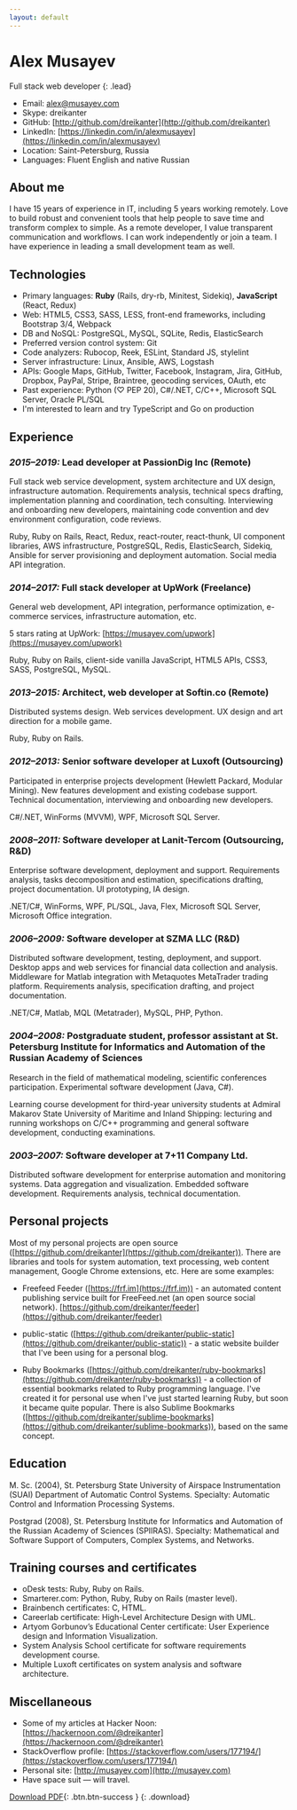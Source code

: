 ```yaml
---
layout: default
---
```


# Alex Musayev

Full stack web developer
{: .lead}

- Email: [alex@musayev.com](mailto:alex@musayev.com)
- Skype: dreikanter
- GitHub: [http://github.com/dreikanter](http://github.com/dreikanter)
- LinkedIn: [https://linkedin.com/in/alexmusayev](https://linkedin.com/in/alexmusayev)
- Location: Saint-Petersburg, Russia
- Languages: Fluent English and native Russian

## About me

I have 15 years of experience in IT, including 5 years working remotely. Love to build robust and convenient tools that help people to save time and transform complex to simple. As a remote developer, I value transparent communication and workflows. I can work independently or join a team. I have experience in leading a small development team as well.

## Technologies

- Primary languages: **Ruby** (Rails, dry-rb, Minitest, Sidekiq), **JavaScript** (React, Redux)
- Web: HTML5, CSS3, SASS, LESS, front-end frameworks, including Bootstrap 3/4, Webpack
- DB and NoSQL: PostgreSQL, MySQL, SQLite, Redis, ElasticSearch
- Preferred version control system: Git
- Code analyzers: Rubocop, Reek, ESLint, Standard JS, stylelint
- Server infrastructure: Linux, Ansible, AWS, Logstash
- APIs: Google Maps, GitHub, Twitter, Facebook, Instagram, Jira, GitHub, Dropbox, PayPal, Stripe, Braintree, geocoding services, OAuth, etc
- Past experience: Python (♡ PEP 20), C#/.NET, C/C++, Microsoft SQL Server, Oracle PL/SQL
- I'm interested to learn and try TypeScript and Go on production

## Experience

### _2015–2019:_ **Lead developer** at PassionDig Inc (Remote)

Full stack web service development, system architecture and UX design, infrastructure automation. Requirements analysis, technical specs drafting, implementation planning and coordination, tech consulting. Interviewing and onboarding new developers, maintaining code convention and dev environment configuration, code reviews.

Ruby, Ruby on Rails, React, Redux, react-router, react-thunk, UI component libraries, AWS infrastructure, PostgreSQL, Redis, ElasticSearch, Sidekiq, Ansible for server provisioning and deployment automation. Social media API integration.

### _2014–2017:_ **Full stack developer** at UpWork (Freelance)

General web development, API integration, performance optimization, e-commerce services, infrastructure automation, etc.

5 stars rating at UpWork: [https://musayev.com/upwork](https://musayev.com/upwork)

Ruby, Ruby on Rails, client-side vanilla JavaScript, HTML5 APIs, CSS3, SASS, PostgreSQL, MySQL.

### _2013–2015:_ **Architect, web developer** at Softin.co (Remote)

Distributed systems design. Web services development. UX design and art direction for a mobile game.

Ruby, Ruby on Rails.

### _2012–2013:_ **Senior software developer** at Luxoft (Outsourcing)

Participated in enterprise projects development (Hewlett Packard, Modular Mining). New features development and existing codebase support. Technical documentation, interviewing and onboarding new developers.

C#/.NET, WinForms (MVVM), WPF, Microsoft SQL Server.

### _2008–2011:_ **Software developer** at Lanit-Tercom (Outsourcing, R&D)

Enterprise software development, deployment and support. Requirements analysis, tasks decomposition and estimation, specifications drafting, project documentation. UI prototyping, IA design.

.NET/C#, WinForms, WPF, PL/SQL, Java, Flex, Microsoft SQL Server, Microsoft Office integration.

### _2006–2009:_ **Software developer** at SZMA LLC (R&D)

Distributed software development, testing, deployment, and support. Desktop apps and web services for financial data collection and analysis. Middleware for Matlab integration with Metaquotes MetaTrader trading platform. Requirements analysis, specification drafting, and project documentation.

.NET/C#, Matlab, MQL (Metatrader), MySQL, PHP, Python.

### _2004–2008:_ **Postgraduate student, professor assistant** at St. Petersburg Institute for Informatics and Automation of the Russian Academy of Sciences

Research in the field of mathematical modeling, scientific conferences participation. Experimental software development (Java, C#).

Learning course development for third-year university students at Admiral Makarov State University of Maritime and Inland Shipping: lecturing and running workshops on C/C++ programming and general software development, conducting examinations.

### _2003–2007:_ **Software developer** at 7+11 Company Ltd.

Distributed software development for enterprise automation and monitoring systems. Data aggregation and visualization. Embedded software development. Requirements analysis, technical documentation.

## Personal projects

Most of my personal projects are open source ([https://github.com/dreikanter](https://github.com/dreikanter)). There are libraries and tools for system automation, text processing, web content management, Google Chrome extensions, etc. Here are some examples:

- Freefeed Feeder ([https://frf.im](https://frf.im)) - an automated content publishing service built for FreeFeed.net (an open source social network). [https://github.com/dreikanter/feeder](https://github.com/dreikanter/feeder)

- public-static ([https://github.com/dreikanter/public-static](https://github.com/dreikanter/public-static)) - a static website builder that I've been using for a personal blog.

- Ruby Bookmarks ([https://github.com/dreikanter/ruby-bookmarks](https://github.com/dreikanter/ruby-bookmarks)) - a collection of essential bookmarks related to Ruby programming language. I've created it for personal use when I've just started learning Ruby, but soon it became quite popular. There is also Sublime Bookmarks ([https://github.com/dreikanter/sublime-bookmarks](https://github.com/dreikanter/sublime-bookmarks)), based on the same concept.

## Education

M. Sc. (2004), St. Petersburg State University of Airspace Instrumentation (SUAI) Department of Automatic Control Systems. Specialty: Automatic Control and Information Processing Systems.

Postgrad (2008), St. Petersburg Institute for Informatics and Automation of the Russian Academy of Sciences (SPIIRAS). Specialty: Mathematical and Software Support of Computers, Complex Systems, and Networks.

## Training courses and certificates

- oDesk tests: Ruby, Ruby on Rails.
- Smarterer.com: Python, Ruby, Ruby on Rails (master level).
- Brainbench certificates: С, HTML.
- Careerlab certificate: High-Level Architecture Design with UML.
- Artyom Gorbunov’s Educational Center certificate: User Experience design and
Information Visualization.
- System Analysis School certificate for software requirements development course.
- Multiple Luxoft certificates on system analysis and software architecture.

## Miscellaneous

- Some of my articles at Hacker Noon: [https://hackernoon.com/@dreikanter](https://hackernoon.com/@dreikanter)
- StackOverflow profile: [https://stackoverflow.com/users/177194/](https://stackoverflow.com/users/177194/)
- Personal site: [http://musayev.com](http://musayev.com)
- Have space suit — will travel.

[Download PDF](/alex-musayev-cv.pdf){: .btn.btn-success }
{: .download}
